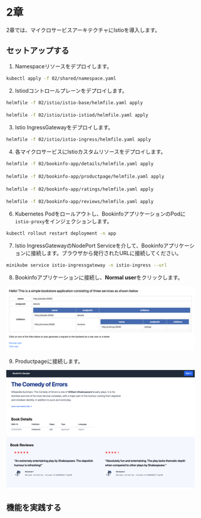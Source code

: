 # 2章

2章では、マイクロサービスアーキテクチャにIstioを導入します。

## セットアップする

1. Namespaceリソースをデプロイします。

```bash
kubectl apply -f 02/shared/namespace.yaml
```

2. Istiodコントロールプレーンをデプロイします。

```bash
helmfile -f 02/istio/istio-base/helmfile.yaml apply

helmfile -f 02/istio/istio-istiod/helmfile.yaml apply
```

3. Istio IngressGatewayをデプロイします。

```bash
helmfile -f 02/istio/istio-ingress/helmfile.yaml apply
```

4. 各マイクロサービスにIstioカスタムリソースをデプロイします。

```bash
helmfile -f 02/bookinfo-app/details/helmfile.yaml apply

helmfile -f 02/bookinfo-app/productpage/helmfile.yaml apply

helmfile -f 02/bookinfo-app/ratings/helmfile.yaml apply

helmfile -f 02/bookinfo-app/reviews/helmfile.yaml apply
```

6. Kubernetes Podをロールアウトし、BookinfoアプリケーションのPodに`istio-proxy`をインジェクションします。

```bash
kubectl rollout restart deployment -n app
```

7. Istio IngressGatewayのNodePort Serviceを介して、Bookinfoアプリケーションに接続します。ブラウザから発行されたURLに接続してください。

```bash
minikube service istio-ingressgateway -n istio-ingress --url
```

8. Bookinfoアプリケーションに接続し、**Normal user**をクリックします。

![bookinfo](./images/bookinfo.png)

9. Productpageに接続します。

![bookinfo_productpage](./images/bookinfo_productpage.png)

## 機能を実践する
